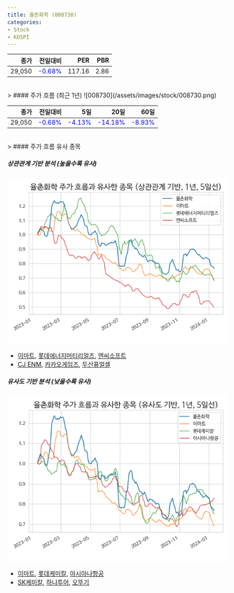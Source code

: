 ```yaml
---
title: 율촌화학 (008730)
categories:
- Stock
- KOSPI
---
```


|종가|전일대비|PER|PBR|
|---:|-------:|--:|---:|
|29,050|<span style="color: blue">-0.68%</span>|117.16|2.86|

<!-- more -->
<br>
> #### 주가 흐름 (최근 1년)
![008730](/assets/images/stock/008730.png)

|종가|전일대비|5일|20일|60일|
|---:|-------:|--:|---:|---:|
|29,050|<span style="color: blue">-0.68%</span>|<span style="color: blue">-4.13%</span>|<span style="color: blue">-14.18%</span>|<span style="color: blue">-8.93%</span>|

<br>
> #### 주가 흐름 유사 종목

##### 상관관계 기반 분석 (높을수록 유사)
![008730](/assets/images/stock/008730_corr.png)
- [이마트](/139480/), [롯데에너지머티리얼즈](/020150/), [엔씨소프트](/036570/)
- [CJ ENM](/035760/), [카카오게임즈](/293490/), [두산퓨얼셀](/336260/)

##### 유사도 기반 분석 (낮을수록 유사)	
![008730](/assets/images/stock/008730_sim.png)
- [이마트](/139480/), [롯데케미칼](/011170/), [아시아나항공](/020560/)
- [SK케미칼](/285130/), [하나투어](/039130/), [오뚜기](/007310/)